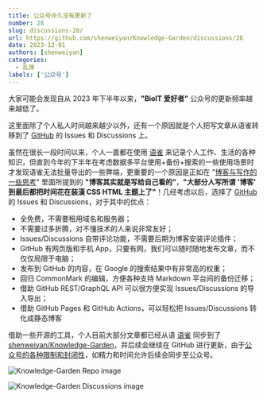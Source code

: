 ```yaml
---
title: 公众号许久没有更新了
number: 28
slug: discussions-28/
url: https://github.com/shenweiyan/Knowledge-Garden/discussions/28
date: 2023-12-01
authors: [shenweiyan]
categories: 
  - 乱弹
labels: ['公众号']
---
```


大家可能会发现自从 2023 年下半年以来，**"BioIT 爱好者"** 公众号的更新频率越来越低了。

这里面除了个人私人时间越来越少以外，还有一个原因就是个人把写文章从语雀转移到了 [GitHub](https://github.com/shenweiyan/) 的 Issues 和 Discussions 上。

<!-- more -->

虽然在很长一段时间以来，个人一直都在使用 [语雀](https://www.yuque.com/shenweiyan) 来记录个人工作、生活的各种知识，但直到今年的下半年在考虑数据多平台使用+备份+搜索的一些使用场景时才发现语雀无法批量导出的一些弊端，更重要的一个原因是正如在 "[博客与写作的一些思考](https://github.com/shenweiyan/Knowledge-Garden/issues/34)" 里面所提到的 **"博客其实就是写给自己看的"**，**"大部分人写所谓 '博客' 到最后都把时间花在装潢 CSS HTML 主题上了"**！几经考虑以后，选择了 [GitHub](https://github.com/shenweiyan/) 的 Issues 和 Discussions，对于其中的优点：

- 全免费，不需要租用域名和服务器；
- 不需要过多折腾，对不懂技术的人来说非常友好；
- Issues/Discussions 自带评论功能，不需要后期为博客安装评论插件；
- GitHub 有网页版和手机 App，只要有网，我们可以随时随地发布文章，而不仅仅局限于电脑；
- 发布到 GitHub 的内容，在 Google 的搜索结果中有非常高的权重；
- 回归 CommonMark 的编辑，方便各种支持 Markdown 平台间的备份迁移；
- 借助 GitHub REST/GraphQL API 可以很方便实现 Issues/Discussions 的导入导出；
- 借助 GitHub Pages 和 GitHub Actions，可以轻松把 Issues/Discussions 转化成静态博客

借助一些开源的工具，个人目前大部分文章都已经从语 [语雀](https://www.yuque.com/shenweiyan) 同步到了 [shenweiyan/Knowledge-Garden](https://github.com/shenweiyan/Knowledge-Garden)，并后续会继续在 GitHub 进行更新，由于[公众号的各种限制和封闭性](https://www.yuque.com/shenweiyan/articles/qw325a)，如精力和时间允许后续会同步至公众号。

![Knowledge-Garden Repo image](https://slab-1251708715.cos.ap-guangzhou.myqcloud.com/KGarden/2023/github-knowledge-garden.png)

![Knowledge-Garden Discussions image](https://slab-1251708715.cos.ap-guangzhou.myqcloud.com/KGarden/2023/knowledge-garden-discussions.png)


<script src="https://giscus.app/client.js"
	data-repo="shenweiyan/Knowledge-Garden"
	data-repo-id="R_kgDOKgxWlg"
	data-mapping="number"
	data-term="28"
	data-reactions-enabled="1"
	data-emit-metadata="0"
	data-input-position="bottom"
	data-theme="light"
	data-lang="zh-CN"
	crossorigin="anonymous"
	async>
</script>
